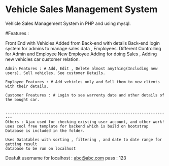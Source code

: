 # Vehicle Sales Management System 

Vehicle Sales Management System  in PHP and using mysql. 

#Features : 

Front End with Vehicles Added from Back-end with details
Back-end login system for admins to manage sales data ,
Employees. 
Different Controlling for Admin and Employee
New Employee Adding for doing Sales , 
Adding new vehicles
car customer relation.

	Admin Features : # Add, Edit , Delete almost anything(Including new users), Sell vehicles, See customer Details.

	Employee Features : # Add vehicles only and Sell them to new clients with their details.

	Customer Freatures : # Login to see warrenty date and other details of the bought car.


	-------------------------------------------------------------------------
	Others : Ajax used for checking existing user account, and other work! 
	uses cool free template for backend which is build on bootstrap
	Database is included in the folder. 

	Uses Datatables with sorting , filtering , and date to date range for getting result
	database to be run on localhost

Deafult username for localhost : abc@abc.com
	                  pass : 123


